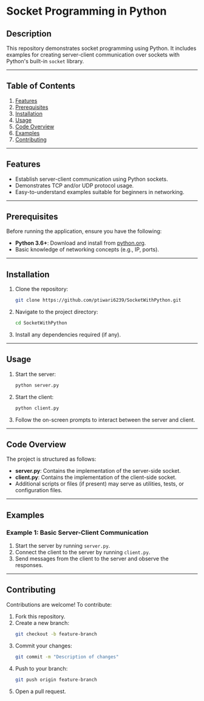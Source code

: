 # Socket Programming in Python

## Description
This repository demonstrates socket programming using Python. It includes examples for creating server-client communication over sockets with Python's built-in `socket` library.

---

## Table of Contents
1. [Features](#features)
2. [Prerequisites](#prerequisites)
3. [Installation](#installation)
4. [Usage](#usage)
5. [Code Overview](#code-overview)
6. [Examples](#examples)
7. [Contributing](#contributing)

---

## Features
- Establish server-client communication using Python sockets.
- Demonstrates TCP and/or UDP protocol usage.
- Easy-to-understand examples suitable for beginners in networking.

---

## Prerequisites
Before running the application, ensure you have the following:
- **Python 3.6+**: Download and install from [python.org](https://www.python.org/).
- Basic knowledge of networking concepts (e.g., IP, ports).

---

## Installation
1. Clone the repository:
   ```bash
   git clone https://github.com/ptiwari6239/SocketWithPython.git
   ```
2. Navigate to the project directory:
   ```bash
   cd SocketWithPython
   ```
3. Install any dependencies required (if any).

---

## Usage
1. Start the server:
   ```bash
   python server.py
   ```
2. Start the client:
   ```bash
   python client.py
   ```
3. Follow the on-screen prompts to interact between the server and client.

---

## Code Overview
The project is structured as follows:
- **server.py**: Contains the implementation of the server-side socket.
- **client.py**: Contains the implementation of the client-side socket.
- Additional scripts or files (if present) may serve as utilities, tests, or configuration files.

---

## Examples
### Example 1: Basic Server-Client Communication
1. Start the server by running `server.py`.
2. Connect the client to the server by running `client.py`.
3. Send messages from the client to the server and observe the responses.

---

## Contributing
Contributions are welcome! To contribute:
1. Fork this repository.
2. Create a new branch:
   ```bash
   git checkout -b feature-branch
   ```
3. Commit your changes:
   ```bash
   git commit -m "Description of changes"
   ```
4. Push to your branch:
   ```bash
   git push origin feature-branch
   ```
5. Open a pull request.
